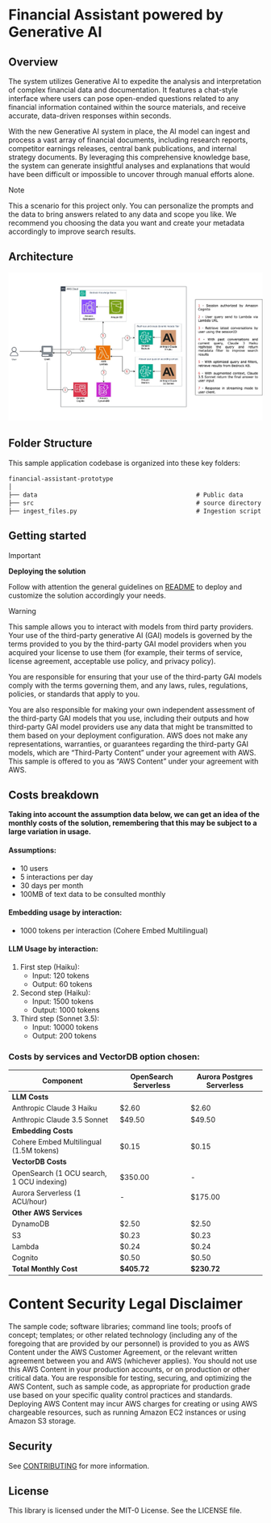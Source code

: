 # Financial Assistant powered by Generative AI

## Overview

The system utilizes Generative AI to expedite the analysis and interpretation of complex financial data and documentation. It features a chat-style interface where users can pose open-ended questions related to any financial information contained within the source materials, and receive accurate, data-driven responses within seconds.

With the new Generative AI system in place, the AI model can ingest and process a vast array of financial documents, including research reports, competitor earnings releases, central bank publications, and internal strategy documents. By leveraging this comprehensive knowledge base, the system can generate insightful analyses and explanations that would have been difficult or impossible to uncover through manual efforts alone.

> [!NOTE] 
> This a scenario for this project only. You can personalize the prompts and the data to bring answers related to any data and scope you like. We recommend you choosing the data you want and create your metadata accordingly to improve search results.

## Architecture

![High Level Architecture](./images/prototype.jpg)

## Folder Structure

This sample application codebase is organized into these key folders:

```
financial-assistant-prototype
│
├── data                                            # Public data
├── src                                             # source directory
├── ingest_files.py                                 # Ingestion script
```

## Getting started
> [!IMPORTANT] 
>
>**Deploying the solution**
>
>Follow with attention the general guidelines on [README](src/README.md) to deploy and customize the solution accordingly your needs.

> [!WARNING]
>
>This sample allows you to interact with models from third party providers. Your use of the third-party generative AI (GAI) models is governed by the terms provided to you by the third-party GAI model providers when you acquired your license to use them (for example, their terms of service, license agreement, acceptable use policy, and privacy policy).
>
>You are responsible for ensuring that your use of the third-party GAI models comply with the terms governing them, and any laws, rules, regulations, policies, or standards that apply to you.
>
>You are also responsible for making your own independent assessment of the third-party GAI models that you use, including their outputs and how third-party GAI model providers use any data that might be transmitted to them based on your deployment configuration. AWS does not make any representations, warranties, or guarantees regarding the third-party GAI models, which are “Third-Party Content” under your agreement with AWS. This sample is offered to you as “AWS Content” under your agreement with AWS.

## Costs breakdown
**Taking into account the assumption data below, we can get an idea of the monthly costs of the solution, remembering that this may be subject to a large variation in usage.**

#### Assumptions:
- 10 users
- 5 interactions per day
- 30 days per month
- 100MB of text data to be consulted monthly

#### Embedding usage by interaction:
- 1000 tokens per interaction (Cohere Embed Multilingual)

#### LLM Usage by interaction:
1. First step (Haiku):
   - Input: 120 tokens
   - Output: 60 tokens
2. Second step (Haiku):
   - Input: 1500 tokens
   - Output: 1000 tokens
3. Third step (Sonnet 3.5):
   - Input: 10000 tokens
   - Output: 200 tokens

 ### Costs by services and VectorDB option chosen:
 
 <div align="center">

   
| Component | OpenSearch Serverless | Aurora Postgres Serverless |
|-----------|-----------------|-------------|
| **LLM Costs** | | |
| Anthropic Claude 3 Haiku  | $2.60 | $2.60 |
| Anthropic Claude 3.5 Sonnet  | $49.50 | $49.50 |
| **Embedding Costs** | | |
| Cohere Embed Multilingual (1.5M tokens) | $0.15 | $0.15 |
| **VectorDB Costs** | | |
| OpenSearch (1 OCU search, 1 OCU indexing) | $350.00 | - |
| Aurora Serverless (1 ACU/hour) | - | $175.00 |
| **Other AWS Services** | | |
| DynamoDB | $2.50 | $2.50 |
| S3 | $0.23 | $0.23 |
| Lambda | $0.24 | $0.24 |
| Cognito | $0.50 | $0.50 |
| **Total Monthly Cost** | **$405.72** | **$230.72** |
   
 </div>

# Content Security Legal Disclaimer
The sample code; software libraries; command line tools; proofs of concept; templates; or other related technology (including any of the foregoing that are provided by our personnel) is provided to you as AWS Content under the AWS Customer Agreement, or the relevant written agreement between you and AWS (whichever applies). You should not use this AWS Content in your production accounts, or on production or other critical data. You are responsible for testing, securing, and optimizing the AWS Content, such as sample code, as appropriate for production grade use based on your specific quality control practices and standards. Deploying AWS Content may incur AWS charges for creating or using AWS chargeable resources, such as running Amazon EC2 instances or using Amazon S3 storage.

## Security

See [CONTRIBUTING](CONTRIBUTING.md#security-issue-notifications) for more information.

## License

This library is licensed under the MIT-0 License. See the LICENSE file.

